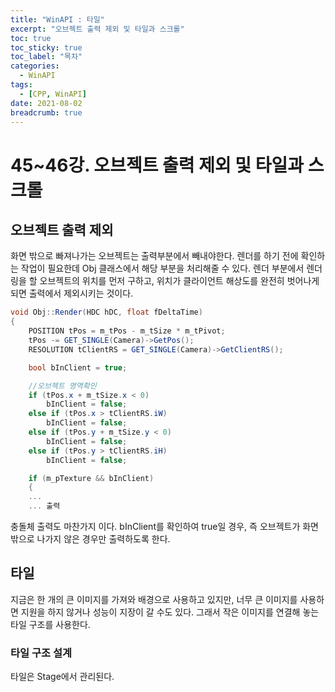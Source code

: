 ```yaml
---
title: "WinAPI : 타일"
excerpt: "오브젝트 출력 제외 및 타일과 스크롤"
toc: true
toc_sticky: true
toc_label: "목차"
categories:
  - WinAPI
tags:
  - [CPP, WinAPI]
date: 2021-08-02
breadcrumb: true
---
```


# 45~46강. 오브젝트 출력 제외 및 타일과 스크롤

## 오브젝트 출력 제외

화면 밖으로 빠져나가는 오브젝트는 출력부분에서 빼내야한다. 렌더를 하기 전에 확인하는 작업이 필요한데 Obj 클래스에서 해당 부분을 처리해줄 수 있다.  렌더 부분에서 렌더링을 할 오브젝트의 위치를 먼저 구하고, 위치가 클라이언트 해상도를 완전히 벗어나게 되면 출력에서 제외시키는 것이다.

```csharp
void Obj::Render(HDC hDC, float fDeltaTime)
{
	POSITION tPos = m_tPos - m_tSize * m_tPivot;
	tPos -= GET_SINGLE(Camera)->GetPos();
	RESOLUTION tClientRS = GET_SINGLE(Camera)->GetClientRS();

	bool bInClient = true;

	//오브젝트 영역확인
	if (tPos.x + m_tSize.x < 0)
		bInClient = false;
	else if (tPos.x > tClientRS.iW)
		bInClient = false;
	else if (tPos.y + m_tSize.y < 0)
		bInClient = false;
	else if (tPos.y > tClientRS.iH)
		bInClient = false;

	if (m_pTexture && bInClient)
	{
	...
	... 출력
```

충돌체 출력도 마찬가지 이다. bInClient를 확인하여 true일 경우, 즉 오브젝트가 화면 밖으로 나가지 않은 경우만 출력하도록 한다.

## 타일

지금은 한 개의 큰 이미지를 가져와 배경으로 사용하고 있지만, 너무 큰 이미지를 사용하면 지원을 하지 않거나 성능이 지장이 갈 수도 있다. 그래서 작은 이미지를 연결해 놓는 타일 구조를 사용한다.

### 타일 구조 설계

타일은 Stage에서 관리된다.